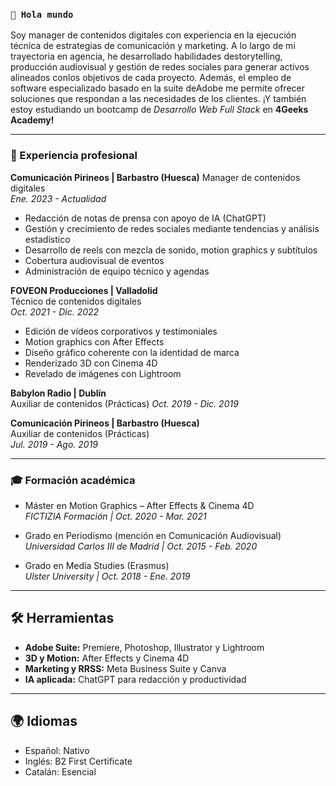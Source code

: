 ### `👋 Hola mundo`

Soy manager de contenidos digitales con experiencia en la ejecución técnica de estrategias de comunicación y marketing. A lo largo de mi trayectoria en agencia, he desarrollado habilidades destorytelling, producción audiovisual y gestión de redes sociales para generar activos alineados conlos objetivos de cada proyecto. Además, el empleo de software especializado basado en la suite deAdobe me permite ofrecer soluciones que respondan a las necesidades de los clientes. ¡Y también estoy estudiando un bootcamp de _Desarrollo Web Full Stack_ en **4Geeks Academy!**

---

### 💼 Experiencia profesional

**Comunicación Pirineos | Barbastro (Huesca)** 
Manager de contenidos digitales  
_Ene. 2023 - Actualidad_  
- Redacción de notas de prensa con apoyo de IA (ChatGPT)  
- Gestión y crecimiento de redes sociales mediante tendencias y análisis estadístico  
- Desarrollo de reels con mezcla de sonido, motion graphics y subtítulos  
- Cobertura audiovisual de eventos  
- Administración de equipo técnico y agendas  

**FOVEON Producciones | Valladolid**  
Técnico de contenidos digitales  
_Oct. 2021 - Dic. 2022_  
- Edición de vídeos corporativos y testimoniales  
- Motion graphics con After Effects  
- Diseño gráfico coherente con la identidad de marca  
- Renderizado 3D con Cinema 4D  
- Revelado de imágenes con Lightroom  

**Babylon Radio | Dublín**  
Auxiliar de contenidos (Prácticas) 
_Oct. 2019 - Dic. 2019_  

**Comunicación Pirineos | Barbastro (Huesca)**  
Auxiliar de contenidos (Prácticas)  
_Jul. 2019 - Ago. 2019_  

---

### 🎓 Formación académica

- Máster en Motion Graphics – After Effects & Cinema 4D  
  _FICTIZIA Formación | Oct. 2020 - Mar. 2021_

- Grado en Periodismo (mención en Comunicación Audiovisual)  
  _Universidad Carlos III de Madrid | Oct. 2015 - Feb. 2020_

- Grado en Media Studies (Erasmus)  
  _Ulster University | Oct. 2018 - Ene. 2019_

---

## 🛠 Herramientas

- **Adobe Suite:** Premiere, Photoshop, Illustrator y Lightroom  
- **3D y Motion:** After Effects y Cinema 4D  
- **Marketing y RRSS:** Meta Business Suite y Canva
- **IA aplicada:** ChatGPT para redacción y productividad

---

## 🌍 Idiomas

- Español: Nativo  
- Inglés: B2 First Certificate
- Catalán: Esencial  
